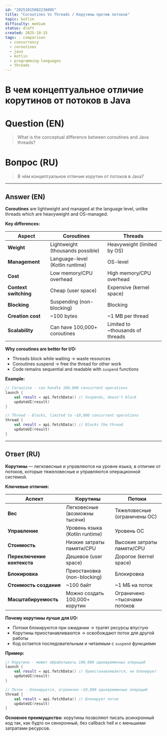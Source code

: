 ```yaml
---
id: "20251015082236005"
title: "Coroutines Vs Threads / Корутины против потоков"
topic: kotlin
difficulty: medium
status: draft
created: 2025-10-15
tags: - comparison
  - concurrency
  - coroutines
  - java
  - kotlin
  - programming-languages
  - threads
---
```

# В чем концептуальное отличие корутинов от потоков в Java

# Question (EN)
> What is the conceptual difference between coroutines and Java threads?

# Вопрос (RU)
> В чём концептуальное отличие корутин от потоков в Java?

---

## Answer (EN)

**Coroutines** are lightweight and managed at the language level, unlike threads which are heavyweight and OS-managed.

**Key differences:**

| Aspect | Coroutines | Threads |
|--------|-----------|---------|
| **Weight** | Lightweight (thousands possible) | Heavyweight (limited by OS) |
| **Management** | Language-level (Kotlin runtime) | OS-level |
| **Cost** | Low memory/CPU overhead | High memory/CPU overhead |
| **Context switching** | Cheap (user space) | Expensive (kernel space) |
| **Blocking** | Suspending (non-blocking) | Blocking |
| **Creation cost** | ~100 bytes | ~1 MB per thread |
| **Scalability** | Can have 100,000+ coroutines | Limited to ~thousands of threads |

**Why coroutines are better for I/O:**
- Threads block while waiting → waste resources
- Coroutines suspend → free the thread for other work
- Code remains sequential and readable with `suspend` functions

**Example:**
```kotlin
// Coroutine - can handle 100,000 concurrent operations
launch {
    val result = api.fetchData() // Suspends, doesn't block
    updateUI(result)
}

// Thread - blocks, limited to ~10,000 concurrent operations
thread {
    val result = api.fetchData() // Blocks the thread
    updateUI(result)
}
```

---

## Ответ (RU)

**Корутины** — легковесные и управляются на уровне языка, в отличие от потоков, которые тяжеловесные и управляются операционной системой.

**Ключевые отличия:**

| Аспект | Корутины | Потоки |
|--------|----------|--------|
| **Вес** | Легковесные (возможны тысячи) | Тяжеловесные (ограничены ОС) |
| **Управление** | Уровень языка (Kotlin runtime) | Уровень ОС |
| **Стоимость** | Низкие затраты памяти/CPU | Высокие затраты памяти/CPU |
| **Переключение контекста** | Дешевое (user space) | Дорогое (kernel space) |
| **Блокировка** | Приостановка (non-blocking) | Блокировка |
| **Стоимость создания** | ~100 байт | ~1 МБ на поток |
| **Масштабируемость** | Можно создать 100,000+ корутин | Ограничено ~тысячами потоков |

**Почему корутины лучше для I/O:**
- Потоки блокируются при ожидании → тратят ресурсы впустую
- Корутины приостанавливаются → освобождают поток для другой работы
- Код остается последовательным и читаемым с `suspend` функциями

**Пример:**
```kotlin
// Корутина - может обрабатывать 100,000 одновременных операций
launch {
    val result = api.fetchData() // Приостанавливается, не блокирует
    updateUI(result)
}

// Поток - блокируется, ограничен ~10,000 одновременных операций
thread {
    val result = api.fetchData() // Блокирует поток
    updateUI(result)
}
```

**Основное преимущество:** корутины позволяют писать асинхронный код так, как будто он синхронный, без callback hell и с меньшими затратами ресурсов.
